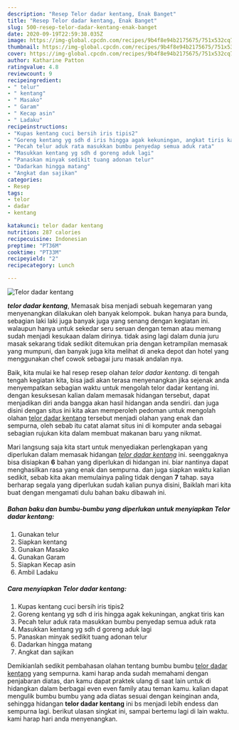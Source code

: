 ```yaml
---
description: "Resep Telor dadar kentang, Enak Banget"
title: "Resep Telor dadar kentang, Enak Banget"
slug: 500-resep-telor-dadar-kentang-enak-banget
date: 2020-09-19T22:59:38.035Z
image: https://img-global.cpcdn.com/recipes/9b4f8e94b2175675/751x532cq70/telor-dadar-kentang-foto-resep-utama.jpg
thumbnail: https://img-global.cpcdn.com/recipes/9b4f8e94b2175675/751x532cq70/telor-dadar-kentang-foto-resep-utama.jpg
cover: https://img-global.cpcdn.com/recipes/9b4f8e94b2175675/751x532cq70/telor-dadar-kentang-foto-resep-utama.jpg
author: Katharine Patton
ratingvalue: 4.8
reviewcount: 9
recipeingredient:
- " telur"
- " kentang"
- " Masako"
- " Garam"
- " Kecap asin"
- " Ladaku"
recipeinstructions:
- "Kupas kentang cuci bersih iris tipis2"
- "Goreng kentang yg sdh d iris hingga agak kekuningan, angkat tiris kan"
- "Pecah telur aduk rata masukkan bumbu penyedap semua aduk rata"
- "Masukkan kentang yg sdh d goreng aduk lagi"
- "Panaskan minyak sedikit tuang adonan telur"
- "Dadarkan hingga matang"
- "Angkat dan sajikan"
categories:
- Resep
tags:
- telor
- dadar
- kentang

katakunci: telor dadar kentang 
nutrition: 287 calories
recipecuisine: Indonesian
preptime: "PT36M"
cooktime: "PT33M"
recipeyield: "2"
recipecategory: Lunch

---
```



![Telor dadar kentang](https://img-global.cpcdn.com/recipes/9b4f8e94b2175675/751x532cq70/telor-dadar-kentang-foto-resep-utama.jpg)

<b><i>telor dadar kentang</i></b>, Memasak bisa menjadi sebuah kegemaran yang menyenangkan dilakukan oleh banyak kelompok. bukan hanya para bunda, sebagian laki laki juga banyak juga yang senang dengan kegiatan ini. walaupun hanya untuk sekedar seru seruan dengan teman atau memang sudah menjadi kesukaan dalam dirinya. tidak asing lagi dalam dunia juru masak sekarang tidak sedikit ditemukan pria dengan ketrampilan memasak yang mumpuni, dan banyak juga kita melihat di aneka depot dan hotel yang menggunakan chef cowok sebagai juru masak andalan nya.



Baik, kita mulai ke hal resep resep olahan <i>telor dadar kentang</i>. di tengah tengah kegiatan kita, bisa jadi akan terasa menyenangkan jika sejenak anda menyempatkan sebagian waktu untuk mengolah telor dadar kentang ini. dengan kesuksesan kalian dalam memasak hidangan tersebut, dapat menjadikan diri anda bangga akan hasil hidangan anda sendiri. dan juga disini dengan situs ini kita akan memperoleh pedoman untuk mengolah olahan <u>telor dadar kentang</u> tersebut menjadi olahan yang enak dan sempurna, oleh sebab itu catat alamat situs ini di komputer anda sebagai sebagian rujukan kita dalam membuat makanan baru yang nikmat.


Mari langsung saja kita start untuk menyediakan perlengkapan yang diperlukan dalam memasak hidangan <u><i>telor dadar kentang</i></u> ini. seenggaknya bisa disiapkan <b>6</b> bahan yang diperlukan di hidangan ini. biar nantinya dapat menghasilkan rasa yang enak dan sempurna. dan juga siapkan waktu kalian sedikit, sebab kita akan memulainya paling tidak dengan <b>7</b> tahap. saya berharap segala yang diperlukan sudah kalian punya disini, Baiklah mari kita buat dengan mengamati dulu bahan baku dibawah ini.

<!--inarticleads1-->

##### Bahan baku dan bumbu-bumbu yang diperlukan untuk menyiapkan Telor dadar kentang:

1. Gunakan  telur
1. Siapkan  kentang
1. Gunakan  Masako
1. Gunakan  Garam
1. Siapkan  Kecap asin
1. Ambil  Ladaku




<!--inarticleads2-->

##### Cara menyiapkan Telor dadar kentang:

1. Kupas kentang cuci bersih iris tipis2
1. Goreng kentang yg sdh d iris hingga agak kekuningan, angkat tiris kan
1. Pecah telur aduk rata masukkan bumbu penyedap semua aduk rata
1. Masukkan kentang yg sdh d goreng aduk lagi
1. Panaskan minyak sedikit tuang adonan telur
1. Dadarkan hingga matang
1. Angkat dan sajikan




Demikianlah sedikit pembahasan olahan tentang bumbu bumbu <u>telor dadar kentang</u> yang sempurna. kami harap anda sudah memahami dengan penjabaran diatas, dan kamu dapat praktek ulang di saat lain untuk di hidangkan dalam berbagai even even family atau teman kamu. kalian dapat mengulik bumbu bumbu yang ada diatas sesuai dengan keinginan anda, sehingga hidangan <b>telor dadar kentang</b> ini bs menjadi lebih endess dan sempurna lagi. berikut ulasan singkat ini, sampai bertemu lagi di lain waktu. kami harap hari anda menyenangkan.

